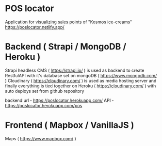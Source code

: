 # POS locator

Application for visualizing sales points of "Kosmos ice-creams"
https://poslocator.netlify.app/

# Backend ( Strapi / MongoDB / Heroku )

Strapi headless CMS ( https://strapi.io/ ) is used as backend to create  RestfulAPI
with it's database set on mongoDB ( https://www.mongodb.com/ )
Cloudinary ( https://cloudinary.com/ ) is used as media hosting server
and finally everything is tied together on Heroku ( https://cloudinary.com/ ) 
with auto deploys set from github repository

backend url - https://poslocator.herokuapp.com/
API - https://poslocator.herokuapp.com/pos

# Frontend ( Mapbox / VanillaJS )

Maps ( https://www.mapbox.com/ )
